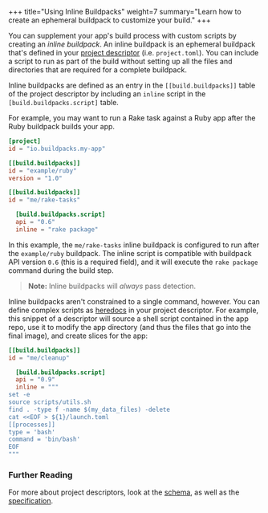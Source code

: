 +++
title="Using Inline Buildpacks"
weight=7
summary="Learn how to create an ephemeral buildpack to customize your build."
+++

You can supplement your app's build process with custom scripts by creating an _inline buildpack_. An inline buildpack is an ephemeral buildpack that's defined in your [project descriptor][project-toml] (i.e. `project.toml`). You can include a script to run as part of the build without setting up all the files and directories that are required for a complete buildpack.

Inline buildpacks are defined as an entry in the `[[build.buildpacks]]` table of the project descriptor by including an `inline` script in the `[build.buildpacks.script]` table.

For example, you may want to run a Rake task against a Ruby app after the Ruby buildpack builds your app.

```toml
[project]
id = "io.buildpacks.my-app"

[[build.buildpacks]]
id = "example/ruby"
version = "1.0"

[[build.buildpacks]]
id = "me/rake-tasks"

  [build.buildpacks.script]
  api = "0.6"
  inline = "rake package"
```

In this example, the `me/rake-tasks` inline buildpack is configured to run after the `example/ruby` buildpack. The inline script is compatible with buildpack API version `0.6` (this is a required field), and it will execute the `rake package` command during the build step.

> **Note:** Inline buildpacks will _always_ pass detection.

Inline buildpacks aren't constrained to a single command, however. You can define complex scripts as [heredocs](https://toml.io/en/v1.0.0#string) in your project descriptor. For example, this snippet of a descriptor will source a shell script contained in the app repo, use it to modify the app directory (and thus the files that go into the final image), and create slices for the app:

```toml
[[build.buildpacks]]
id = "me/cleanup"

  [build.buildpacks.script]
  api = "0.9"
  inline = """
set -e
source scripts/utils.sh
find . -type f -name $(my_data_files) -delete
cat <<EOF > ${1}/launch.toml
[[processes]]
type = 'bash'
command = 'bin/bash'
EOF
"""
```

### Further Reading
For more about project descriptors, look at the [schema][descriptor-schema], as well as the [specification][spec].

[project-toml]: /docs/app-developer-guide/using-project-descriptor/
[descriptor-schema]: /docs/reference/project-descriptor/
[spec]: https://github.com/buildpacks/spec/blob/main/extensions/project-descriptor.md
